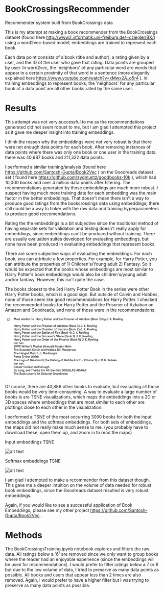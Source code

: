 # BookCrossingsRecommender

Recommender system built from BookCrossings data

This is my attempt at making a book recommender from the BookCrossings dataset (found here http://www2.informatik.uni-freiburg.de/~cziegler/BX/) using a word2vec-based model; embeddings are trained to represent each book. 

Each data point consists of a book (title and author), a rating given by a user, and the ID of the user who gave that rating. Data points are grouped by user. In word2vec, the 'neighbors' of any particular word are words that appear in a certain proximity of that word in a sentence (more elegantly explained here https://www.youtube.com/watch?v=xMwx2A_o5r4 ). In training embeddings to represent books, the 'neighbors' for any particular book of a data point are all other books rated by the same user. 

# Results

This attempt was not very successful to me as the recommendations generated did not seem robust to me, but I am glad I attempted this project as it gave me deeper insight into training embeddings. 

I think the reason why the embeddings were not very robust is that there were not enough data points for each book. After removing instances of data points where there was only one book or one user in the training data, there was 40,987 books and 211,322 data points. 

I performed a similar training/analysis (found here https://github.com/Santosh-Gupta/Book2Vec ) on the Goodreads dataset set ( found here https://github.com/zygmuntz/goodbooks-10k ), which had 10,000 books and over 4 million data points after filtering. The recommendations generated by those embeddings are much more robust. I suspect having much more training data for each embedding was the main factor in the better embeddings. That doesn't mean there isn't a way to produce good ratings from the bookcrossings data using embeddings; there still could be a way to tinker with the raw data and training hyperparameters to produce good reccomendations. 

Rating the the embeddings is a bit subjective since the traditional method of having separate sets for validation and testing doesn't really apply for embeddings, since embeddings can't be produced without training. There are usually evaluation suites developed for evaluating embeddings, but none have been produced in evaluating embeddings that represent books. 

There are some subjective ways of evaluating the embeddings. For each book, you can attribute a few properties. For example, for Harry Potter, you can attribute the properties of 1) Children's/Young adult 2) Fantasy. So it would be expected that the books whose embeddings are most similar to Harry Potter's book embeddings would also be children's/young adult and/or fantasy. However, this isn't quite the case. 

The books closest to the 3rd Harry Potter Book in the series were other Harry Potter books, which is a good sign. But outside of Calvin and Hobbes, none of those seem like good recommendations for Harry Potter. I checked the recommended books for Harry Potter and the Prisoner of Azkaban on Amazon and Goodreads, and none of those were in the recommendations. 

![alt text](Images/HarryPotterSimiliarity.JPG)

Of course, there are 40,886 other books to evaluate, but evaluating all those books would be very time-consuming. A way to evaluate a large number of books is are TSNE visualizations, which maps the embeddings into a 2D or 3D spaces where embeddings that are most similar to each other are plottings close to each other in the visualization. 

I performed a TSNE of the most occurring 3000 books for both the input embeddings and the softmax embeddings. For both sets of embeddings, the maps did not really make much sense to me. (you probably have to download these, open them up, and zoom in to read the maps)

Input embeddings TSNE

![alt text](Images/InputEmbedding_TSNE.png)

Softmax embeddings TSNE

![alt text](Images/SoftMax_TSNE.jpg)

I am glad I attempted to make a recommender from this dataset though. This gave me a deeper intuition on the volume of data needed for robust book embeddings, since the Goodreads dataset resulted is very robust embeddings. 

Again, if you would like to see a successful application of Book Embeddings, please see my other project https://github.com/Santosh-Gupta/Book2Vec . 

# Methods

The BookCrossingsTraining.ipynb notebook explores and filters the raw data. All ratings below a '6' are removed since we only want to group books where the reader had an enjoyable experience (since the embeddings will be used for recommendations). I would prefer to filter ratings below a 7 or 8 but due to the low volume of data, I tried to preserve as many data points as possible. All books and users that appear less than 2 times are also removed. Again, I would prefer to have a higher filter but I was trying to preserve as many data points as possible. 

